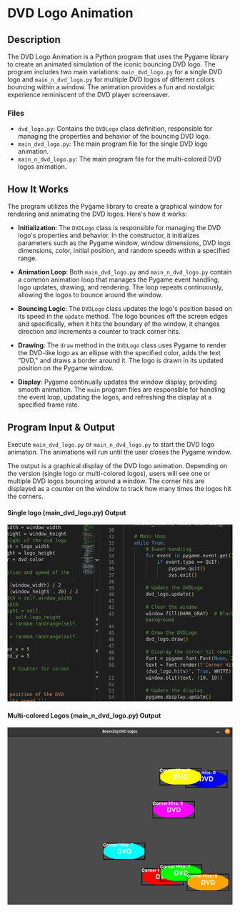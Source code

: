 # DVD Logo Animation

## Description

The DVD Logo Animation is a Python program that uses the Pygame library to create an animated simulation of the iconic bouncing DVD logo. The program includes two main variations: `main_dvd_logo.py` for a single DVD logo and `main_n_dvd_logo.py` for multiple DVD logos of different colors bouncing within a window. The animation provides a fun and nostalgic experience reminiscent of the DVD player screensaver.

### Files

- `dvd_logo.py`: Contains the `DVDLogo` class definition, responsible for managing the properties and behavior of the bouncing DVD logo.
- `main_dvd_logo.py`: The main program file for the single DVD logo animation.
- `main_n_dvd_logo.py`: The main program file for the multi-colored DVD logos animation.

## How It Works

The program utilizes the Pygame library to create a graphical window for rendering and animating the DVD logos. Here's how it works:

- **Initialization**: The `DVDLogo` class is responsible for managing the DVD logo's properties and behavior. In the constructor, it initializes parameters such as the Pygame window, window dimensions, DVD logo dimensions, color, initial position, and random speeds within a specified range.

- **Animation Loop**: Both `main_dvd_logo.py` and `main_n_dvd_logo.py` contain a common animation loop that manages the Pygame event handling, logo updates, drawing, and rendering. The loop repeats continuously, allowing the logos to bounce around the window.

- **Bouncing Logic**: The `DVDLogo` class updates the logo's position based on its speed in the `update` method. The logo bounces off the screen edges and specifically, when it hits the boundary of the window, it changes direction and increments a counter to track corner hits.

- **Drawing**: The `draw` method in the `DVDLogo` class uses Pygame to render the DVD-like logo as an ellipse with the specified color, adds the text "DVD," and draws a border around it. The logo is drawn in its updated position on the Pygame window.

- **Display**: Pygame continually updates the window display, providing smooth animation. The `main` program files are responsible for handling the event loop, updating the logos, and refreshing the display at a specified frame rate.


## Program Input & Output

Execute `main_dvd_logo.py` or `main_n_dvd_logo.py` to start the DVD logo animation. The animations will run until the user closes the Pygame window.

The output is a graphical display of the DVD logo animation. Depending on the version (single logo or multi-colored logos), users will see one or multiple DVD logos bouncing around a window. The corner hits are displayed as a counter on the window to track how many times the logos hit the corners.

#### Single logo (main_dvd_logo.py) Output

<p align="center">
  <img src="output/dvd-output.gif" alt='Color Transitions Output'>
</p>

#### Multi-colored Logos (main_n_dvd_logo.py) Output

<p align="center">
  <img src="output/dvds-output.gif" alt='Random Pixel Colors Output'>
</p>

